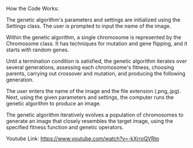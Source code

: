How the Code Works:

The genetic algorithm's parameters and settings are initialized using the Settings class. The user is prompted to input the name of the image.

Within the genetic algorithm, a single chromosome is represented by the Chromosome class. It has techniques for mutation and gene flipping, and it starts with random genes.

Until a termination condition is satisfied, the genetic algorithm iterates over several generations, assessing each chromosome's fitness, choosing parents, carrying out crossover and mutation, and producing the following generation.

The user enters the name of the image and the file extension (.png,.jpg). Next, using the given parameters and settings, the computer runs the genetic algorithm to produce an image.

The genetic algorithm iteratively evolves a population of chromosomes to generate an image that closely resembles the target image, using the specified fitness function and genetic operators.


Youtube Link: https://www.youtube.com/watch?v=-kXrroQVRto
